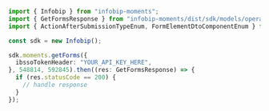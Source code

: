 <!-- Start SDK Example Usage -->
```typescript
import { Infobip } from "infobip-moments";
import { GetFormsResponse } from "infobip-moments/dist/sdk/models/operations";
import { ActionAfterSubmissionTypeEnum, FormElementDtoComponentEnum } from "infobip-moments/dist/sdk/models/shared";

const sdk = new Infobip();

sdk.moments.getForms({
  ibssoTokenHeader: "YOUR_API_KEY_HERE",
}, 548814, 592845).then((res: GetFormsResponse) => {
  if (res.statusCode == 200) {
    // handle response
  }
});
```
<!-- End SDK Example Usage -->